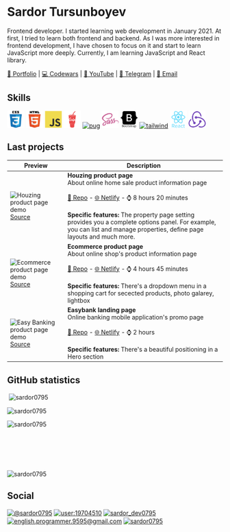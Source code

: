 # Sardor Tursunboyev

Frontend developer. I started learning web development in January 2021. At first, I tried to learn both frontend and backend. As I was more interested in frontend development, I have chosen to focus on it and start to learn JavaScript more deeply. Currently, I am learning JavaScript and React library.

[💼 Portfolio](https://sardortursunboyev.uz/) | [:computer: Codewars](https://www.codewars.com/users/Sardor0795) | [🔴 YouTube](https://www.youtube.com/channel/UCZUkdjzZrQseqqqKj0JOZMg) | [💬 Telegram](https://t.me/Sardor0795) | [📧 Email](mailto:english.programmer.9595@gmail.com)

<p align="left">
</p>

## Skills

<p align="left">
    <a href="https://www.w3schools.com/css/" target="_blank" rel="noreferrer"><img src="https://raw.githubusercontent.com/devicons/devicon/master/icons/css3/css3-original-wordmark.svg" alt="css3" width="40" height="40"/></a>
    <a href="https://www.w3.org/html/" target="_blank" rel="noreferrer"><img src="https://raw.githubusercontent.com/devicons/devicon/master/icons/html5/html5-original-wordmark.svg" alt="html5" width="40" height="40"/></a>
    <a href="https://developer.mozilla.org/en-US/docs/Web/JavaScript" target="_blank" rel="noreferrer"><img src="https://raw.githubusercontent.com/devicons/devicon/master/icons/javascript/javascript-original.svg" alt="javascript" width="40" height="40"/></a>
    <a href="https://gulpjs.com" target="_blank" rel="noreferrer"><img src="https://raw.githubusercontent.com/devicons/devicon/master/icons/gulp/gulp-plain.svg" alt="gulp" width="40" height="40"/></a>
    <a href="https://pugjs.org" target="_blank" rel="noreferrer"><img src="https://cdn.worldvectorlogo.com/logos/pug.svg" alt="pug" width="40" height="40"/></a>
    <a href="https://sass-lang.com" target="_blank" rel="noreferrer"><img src="https://raw.githubusercontent.com/devicons/devicon/master/icons/sass/sass-original.svg" alt="sass" width="40" height="40"/></a>
    <a href="https://getbootstrap.com" target="_blank" rel="noreferrer"><img src="https://raw.githubusercontent.com/devicons/devicon/master/icons/bootstrap/bootstrap-plain-wordmark.svg" alt="bootstrap" width="40" height="40"/></a>
    <a href="https://tailwindcss.com/" target="_blank" rel="noreferrer"><img src="https://www.vectorlogo.zone/logos/tailwindcss/tailwindcss-icon.svg" alt="tailwind" width="40" height="40"/></a>
    <a href="https://reactjs.org/" target="_blank" rel="noreferrer"><img src="https://raw.githubusercontent.com/devicons/devicon/master/icons/react/react-original-wordmark.svg" alt="react" width="40" height="40"/></a>
    <a href="https://redux.js.org" target="_blank" rel="noreferrer"><img src="https://raw.githubusercontent.com/devicons/devicon/master/icons/redux/redux-original.svg" alt="redux" width="40" height="40"/></a>
</p>

## Last projects

| Preview  | Description |
|---|---|
| <img src="https://demoapus2.com/landing-page/houzing/images/home-9.png" alt="Houzing product page demo" width="250"><br/>[Source](houzing-s.netlify.app)| <b>Houzing product page</b><br/>About online home sale product information page<br/> <br/> [📃 Repo](https://github.com/Sardor0795/Houzing) - [🌐 Netlify](https://houzing-s.netlify.app/) - ⌚ 8 hours 20 minutes<br/><br/><b>Specific features: </b>The property page setting provides you a complete options panel. For example, you can list and manage properties, define page layouts and much more.|
| <img src="https://res.cloudinary.com/dz209s6jk/image/upload/q_auto,w_700/Challenges/fhzpdnabrek50hvhftnl.jpg" alt="Ecommerce product page demo" width="250"><br/>[Source](https://www.frontendmentor.io/challenges/ecommerce-product-page-UPsZ9MJp6)| <b>Ecommerce product page</b><br/>About online shop's product information page<br/> <br/> [📃 Repo](https://github.com/Sardor0795/E-Commerce) - [🌐 Netlify](https://s-e-commerce.netlify.app/) - ⌚ 4 hours 45 minutes<br/><br/><b>Specific features: </b>There's a dropdown menu in a shopping cart for secected products, photo galarey, lightbox|
| <img src="https://res.cloudinary.com/dz209s6jk/image/upload/q_auto,w_700/Challenges/o4iyywkwjc31epcmsmyo.jpg" alt="Easy Banking product page demo" width="250"><br/>[Source](https://www.frontendmentor.io/challenges/easybank-landing-page-WaUhkoDN)| <b>Easybank landing page</b><br/>Online banking mobile application's promo page<br/> <br/>[📃 Repo](https://github.com/Sardor0795/EasyBanking) - [🌐 Netlify](https://s-easy-banking.netlify.app/) - ⌚ 2 hours<br/><br/><b>Specific features: </b>There's a  beautiful positioning in a Hero section|

## GitHub statistics

<p>&nbsp;<img align="center" src="https://github-readme-stats.vercel.app/api?username=sardor0795&show_icons=true&locale=en" alt="sardor0795" /></p>

<p><img align="center" src="https://github-readme-streak-stats.herokuapp.com/?user=sardor0795&" alt="sardor0795" /></p>

<p><img align="left" src="https://github-readme-stats.vercel.app/api/top-langs?username=sardor0795&show_icons=true&locale=en&layout=compact" alt="sardor0795" /></p>

<br/><br/><br/><br/><br style="display: inline-block;" /> <br style="display: inline-block;" />
<p align="left"> <img src="https://komarev.com/ghpvc/?username=sardor0795&label=Profile%20views&color=0e75b6&style=flat" alt="sardor0795" /> </p>

## Social

<p align="left">
<a href="https://codepen.io/sardor0795" target="blank"><img align="center" src="https://raw.githubusercontent.com/rahuldkjain/github-profile-readme-generator/master/src/images/icons/Social/codepen.svg" alt="@sardor0795" height="30" width="40" /></a>
<a href="https://stackoverflow.com/users/19704510/sardor-tursunboyev" target="blank"><img align="center" src="https://raw.githubusercontent.com/rahuldkjain/github-profile-readme-generator/master/src/images/icons/Social/stack-overflow.svg" alt="user:19704510" height="30" width="40" /></a>
<a href="https://instagram.com/sardor_dev0795" target="blank"><img align="center" src="https://raw.githubusercontent.com/rahuldkjain/github-profile-readme-generator/master/src/images/icons/Social/instagram.svg" alt="sardor_dev0795" height="30" width="40" /></a>
<a href="https://www.youtube.com/channel/UCZUkdjzZrQseqqqKj0JOZMg" target="blank"><img align="center" src="https://raw.githubusercontent.com/rahuldkjain/github-profile-readme-generator/master/src/images/icons/Social/youtube.svg" alt="english.programmer.9595@gmail.com" height="30" width="40" /></a>
<a href="https://www.leetcode.com/sardor0795" target="blank"><img align="center" src="https://raw.githubusercontent.com/rahuldkjain/github-profile-readme-generator/master/src/images/icons/Social/leet-code.svg" alt="sardor0795" height="30" width="40" /></a>
</p>
